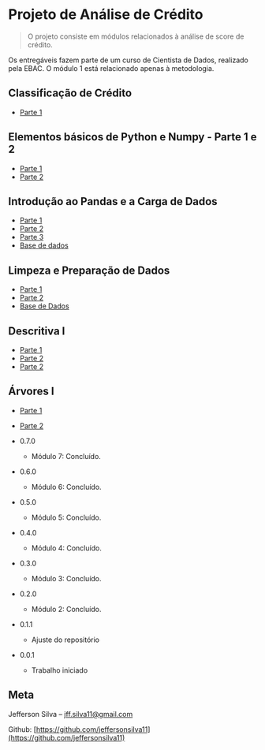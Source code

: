 # Projeto de Análise de Crédito
> O projeto consiste em módulos relacionados à análise de score de crédito.

Os entregáveis fazem parte de um curso de Cientista de Dados, realizado pela EBAC. O módulo 1 está relacionado apenas à metodologia.

## Classificação de Crédito

* [Parte 1](#)

## Elementos básicos de Python e Numpy - Parte 1 e 2

* [Parte 1](#)
* [Parte 2](#)

## Introdução ao Pandas e a Carga de Dados

* [Parte 1](#)
* [Parte 2](#)
* [Parte 3](#)
* [Base de dados](#)

## Limpeza e Preparação de Dados

* [Parte 1](#)
* [Parte 2](#)
* [Base de Dados](#)

## Descritiva I

* [Parte 1](#)
* [Parte 2](#)
* [Parte 2](3)

## Árvores I

* [Parte 1](#)
* [Parte 2](#)


* 0.7.0
    * Módulo 7: Concluído.
* 0.6.0
    * Módulo 6: Concluído.
* 0.5.0
    * Módulo 5: Concluído.
* 0.4.0
    * Módulo 4: Concluído.
* 0.3.0
    * Módulo 3: Concluído.
* 0.2.0
    * Módulo 2: Concluído.
* 0.1.1
    * Ajuste do repositório
* 0.0.1
    * Trabalho iniciado

## Meta

Jefferson Silva – jff.silva11@gmail.com

Github: [https://github.com/jeffersonsilva11](https://github.com/jeffersonsilva11)